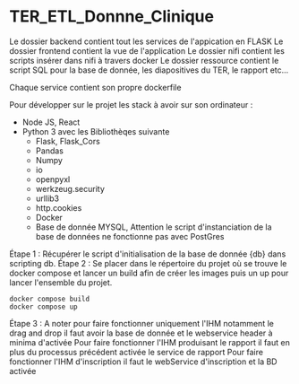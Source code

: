 # TER_ETL_Donnne_Clinique


Le dossier backend contient tout les services de l'appication en FLASK
Le dossier frontend contient la vue de l'application
Le dossier nifi contient les scripts insérer dans nifi à travers docker
Le dossier ressource contient le script SQL pour la base de donnée, les diapositives du TER, le rapport etc...

Chaque service contient son propre dockerfile

Pour développer sur le projet les stack à avoir sur son ordinateur :

- Node JS, React
- Python 3 avec les Bibliothèqes suivante
  - Flask, Flask_Cors
  - Pandas
  - Numpy
  - io
  - openpyxl
  - werkzeug.security
  - urllib3
  - http.cookies
  - Docker
  - Base de donnée MYSQL, Attention le script d'instanciation de la base de données ne fonctionne pas avec PostGres



Étape  1 : Récupérer le script d'initialisation de la base de donnée {db} dans scripting db.
Étape 2 : Se placer dans le répertoire du projet où se trouve le docker compose et lancer un build afin de créer les images puis un up pour lancer l'ensemble du projet.

    docker compose build
    docker compose up 

Étape 3 : A noter pour faire fonctionner uniquement l'IHM notamment le drag and drop il faut avoir la base de donnée et le webservice header à minima d'activée 
Pour faire fonctionner l'IHM produisant le rapport il faut en plus du processus précédent activée le service de rapport
Pour faire fonctionner l'IHM d'inscription il faut le webService d'inscription et la BD activée